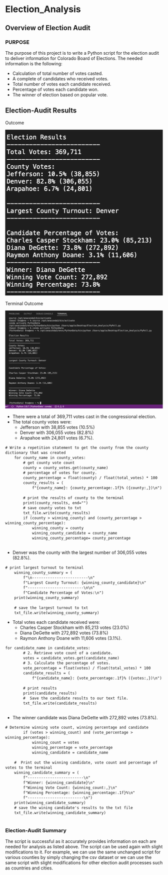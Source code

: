 # Election_Analysis

## Overview of Election Audit

### PURPOSE

The purpose of this project is to write a Python script for the election audit to deliver information for Colorado Board of Elections. The needed information is the following:

* Calculation of total number of votes casted.
* A complete of candidates who received votes.
* Total number of votes each candidate received.
* Percentage of votes each candidate won.
* The winner of election based on popular vote.


## Election-Audit Results
Outcome

![](https://github.com/EnoVaqari/Election_Analysis/blob/main/txt.png)

Terminal Outcome

![](https://github.com/EnoVaqari/Election_Analysis/blob/main/terminal_screenshot.png)

* There were a total of 369,711 votes cast in the congressional election.
* The total county votes were:
	* Jefferson with 38,855 votes (10.5%)
	* Denver with 306,055 votes (82.8%)
	* Arapahoe with 24,801 votes (6.7%). 

```
# Write a repetition statement to get the county from the county dictionary that was created
    for county_name in county_votes:
        # get county vote count
        county = county_votes.get(county_name)
        # percentage of votes for county.
        county_percentage = float(county) / float(total_votes) * 100
        county_results = (
            f"{county_name}: {county_percentage:.1f}% ({county:,})\n")

        # print the results of county to the terminal
        print(county_results, end="")
        # save county votes to txt
        txt_file.write(county_results)
        if (county > winning_county) and (county_percentage > winning_county_percentage):
            winning_county = county
            winning_county_candidate = county_name
            winning_county_percentage= county_percentage
	    
```

* Denver was the county with the largest number of 306,055 votes (82.8%).

```
# print largest turnout to terminal
    winning_county_summary = (
        f"\n-------------------------\n"
        f"Largest County Turnout: {winning_county_candidate}\n"
        f"-------------------------\n\n"
        f"Candidate Percentage of Votes:\n")
    print(winning_county_summary)

    # save the largest turnout to txt
    txt_file.write(winning_county_summary)

```

* Total votes each candidate received were:
	* Charles Casper Stockham with 85,213 votes (23.0%)
	* Diana DeGette with 272,892 votes (73.8%)
	* Raymon Anthony Doane with 11,606 votes (3.1%).

```
for candidate_name in candidate_votes:
        # 2. Retrieve vote count of a candidate.
        votes = candidate_votes.get(candidate_name)
        # 3. Calculate the percentage of votes.
        vote_percentage = float(votes) / float(total_votes) * 100
        candidate_results = (
            f"{candidate_name}: {vote_percentage:.1f}% ({votes:,})\n")

        # print results
        print(candidate_results)
        #  Save the candidate results to our text file.
        txt_file.write(candidate_results)


```

* The winner candidate was Diana DeGette with 272,892 votes (73.8%).

```
# Determine winning vote count, winning percentage and candidate
        if (votes > winning_count) and (vote_percentage > winning_percentage):
            winning_count = votes
            winning_percentage = vote_percentage
            winning_candidate = candidate_name

    #  Print out the winning candidate, vote count and percentage of votes to the terminal
    winning_candidate_summary = (
        f"-------------------------\n"
        f"Winner: {winning_candidate}\n"
        f"Winning Vote Count: {winning_count:,}\n"
        f"Winning Percentage: {winning_percentage:.1f}%\n"
        f"-------------------------\n")
    print(winning_candidate_summary)
    # save the wining candidate's results to the txt file
    txt_file.write(winning_candidate_summary)


```

### Election-Audit Summary

The script is successful as it accurately provides information on each are needed for analysis as listed above. The script can be used again with slight modifications to it. For example, we can use the same unchanged script for various counties by simply changing the csv dataset or we can use the same script with slight modifications for other election audit processes such as countries and cities.
